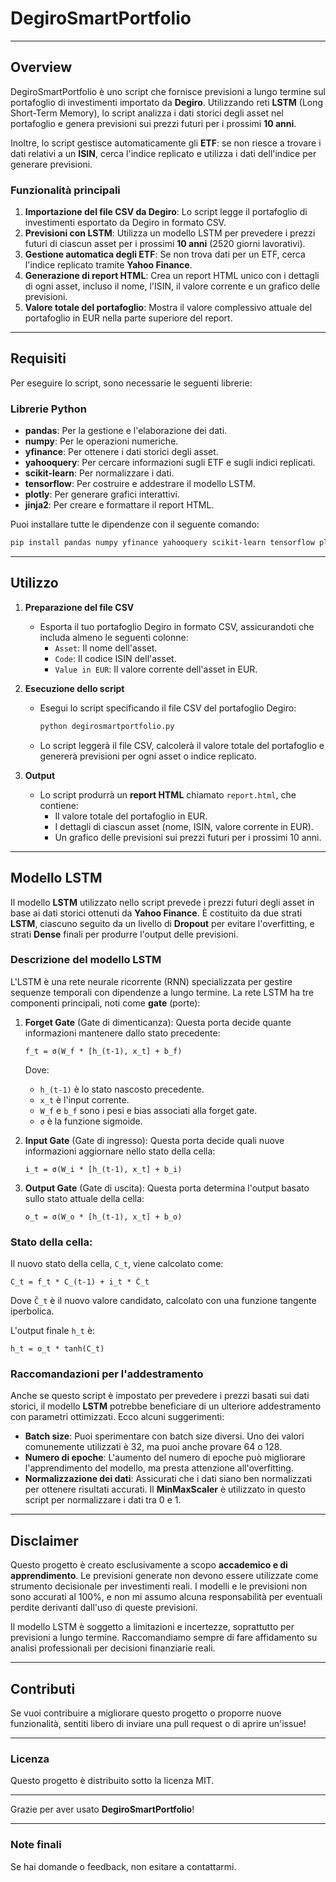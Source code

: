 # DegiroSmartPortfolio

---

## Overview

DegiroSmartPortfolio è uno script che fornisce previsioni a lungo termine sul portafoglio di investimenti importato da **Degiro**. Utilizzando reti **LSTM** (Long Short-Term Memory), lo script analizza i dati storici degli asset nel portafoglio e genera previsioni sui prezzi futuri per i prossimi **10 anni**. 

Inoltre, lo script gestisce automaticamente gli **ETF**: se non riesce a trovare i dati relativi a un **ISIN**, cerca l'indice replicato e utilizza i dati dell'indice per generare previsioni.

### Funzionalità principali
1. **Importazione del file CSV da Degiro**: Lo script legge il portafoglio di investimenti esportato da Degiro in formato CSV.
2. **Previsioni con LSTM**: Utilizza un modello LSTM per prevedere i prezzi futuri di ciascun asset per i prossimi **10 anni** (2520 giorni lavorativi).
3. **Gestione automatica degli ETF**: Se non trova dati per un ETF, cerca l'indice replicato tramite **Yahoo Finance**.
4. **Generazione di report HTML**: Crea un report HTML unico con i dettagli di ogni asset, incluso il nome, l'ISIN, il valore corrente e un grafico delle previsioni.
5. **Valore totale del portafoglio**: Mostra il valore complessivo attuale del portafoglio in EUR nella parte superiore del report.

---

## Requisiti

Per eseguire lo script, sono necessarie le seguenti librerie:

### Librerie Python
- **pandas**: Per la gestione e l'elaborazione dei dati.
- **numpy**: Per le operazioni numeriche.
- **yfinance**: Per ottenere i dati storici degli asset.
- **yahooquery**: Per cercare informazioni sugli ETF e sugli indici replicati.
- **scikit-learn**: Per normalizzare i dati.
- **tensorflow**: Per costruire e addestrare il modello LSTM.
- **plotly**: Per generare grafici interattivi.
- **jinja2**: Per creare e formattare il report HTML.

Puoi installare tutte le dipendenze con il seguente comando:

```bash
pip install pandas numpy yfinance yahooquery scikit-learn tensorflow plotly jinja2
```

---

## Utilizzo

1. **Preparazione del file CSV**
   - Esporta il tuo portafoglio Degiro in formato CSV, assicurandoti che includa almeno le seguenti colonne:
     - `Asset`: Il nome dell'asset.
     - `Code`: Il codice ISIN dell'asset.
     - `Value in EUR`: Il valore corrente dell'asset in EUR.

2. **Esecuzione dello script**
   - Esegui lo script specificando il file CSV del portafoglio Degiro:
   
     ```bash
     python degirosmartportfolio.py
     ```

   - Lo script leggerà il file CSV, calcolerà il valore totale del portafoglio e genererà previsioni per ogni asset o indice replicato.

3. **Output**
   - Lo script produrrà un **report HTML** chiamato `report.html`, che contiene:
     - Il valore totale del portafoglio in EUR.
     - I dettagli di ciascun asset (nome, ISIN, valore corrente in EUR).
     - Un grafico delle previsioni sui prezzi futuri per i prossimi 10 anni.

---

## Modello LSTM

Il modello **LSTM** utilizzato nello script prevede i prezzi futuri degli asset in base ai dati storici ottenuti da **Yahoo Finance**. È costituito da due strati **LSTM**, ciascuno seguito da un livello di **Dropout** per evitare l'overfitting, e strati **Dense** finali per produrre l'output delle previsioni.

### Descrizione del modello LSTM

L'LSTM è una rete neurale ricorrente (RNN) specializzata per gestire sequenze temporali con dipendenze a lungo termine. La rete LSTM ha tre componenti principali, noti come **gate** (porte):

1. **Forget Gate** (Gate di dimenticanza):
   Questa porta decide quante informazioni mantenere dallo stato precedente:
   ```
   f_t = σ(W_f * [h_(t-1), x_t] + b_f)
   ```
   Dove:
   - `h_(t-1)` è lo stato nascosto precedente.
   - `x_t` è l'input corrente.
   - `W_f` e `b_f` sono i pesi e bias associati alla forget gate.
   - `σ` è la funzione sigmoide.

2. **Input Gate** (Gate di ingresso):
   Questa porta decide quali nuove informazioni aggiornare nello stato della cella:
   ```
   i_t = σ(W_i * [h_(t-1), x_t] + b_i)
   ```

3. **Output Gate** (Gate di uscita):
   Questa porta determina l'output basato sullo stato attuale della cella:
   ```
   o_t = σ(W_o * [h_(t-1), x_t] + b_o)
   ```

### Stato della cella:

Il nuovo stato della cella, `C_t`, viene calcolato come:
```
C_t = f_t * C_(t-1) + i_t * C̃_t
```
Dove `C̃_t` è il nuovo valore candidato, calcolato con una funzione tangente iperbolica.

L'output finale `h_t` è:
```
h_t = o_t * tanh(C_t)
```

### Raccomandazioni per l'addestramento
Anche se questo script è impostato per prevedere i prezzi basati sui dati storici, il modello **LSTM** potrebbe beneficiare di un ulteriore addestramento con parametri ottimizzati. Ecco alcuni suggerimenti:

- **Batch size**: Puoi sperimentare con batch size diversi. Uno dei valori comunemente utilizzati è 32, ma puoi anche provare 64 o 128.
- **Numero di epoche**: L'aumento del numero di epoche può migliorare l'apprendimento del modello, ma presta attenzione all'overfitting.
- **Normalizzazione dei dati**: Assicurati che i dati siano ben normalizzati per ottenere risultati accurati. Il **MinMaxScaler** è utilizzato in questo script per normalizzare i dati tra 0 e 1.

---

## Disclaimer

Questo progetto è creato esclusivamente a scopo **accademico e di apprendimento**. Le previsioni generate non devono essere utilizzate come strumento decisionale per investimenti reali. I modelli e le previsioni non sono accurati al 100%, e non mi assumo alcuna responsabilità per eventuali perdite derivanti dall'uso di queste previsioni.

Il modello LSTM è soggetto a limitazioni e incertezze, soprattutto per previsioni a lungo termine. Raccomandiamo sempre di fare affidamento su analisi professionali per decisioni finanziarie reali.

---

## Contributi

Se vuoi contribuire a migliorare questo progetto o proporre nuove funzionalità, sentiti libero di inviare una pull request o di aprire un'issue!

---

### Licenza

Questo progetto è distribuito sotto la licenza MIT.

---

Grazie per aver usato **DegiroSmartPortfolio**!

---

### Note finali
Se hai domande o feedback, non esitare a contattarmi.

